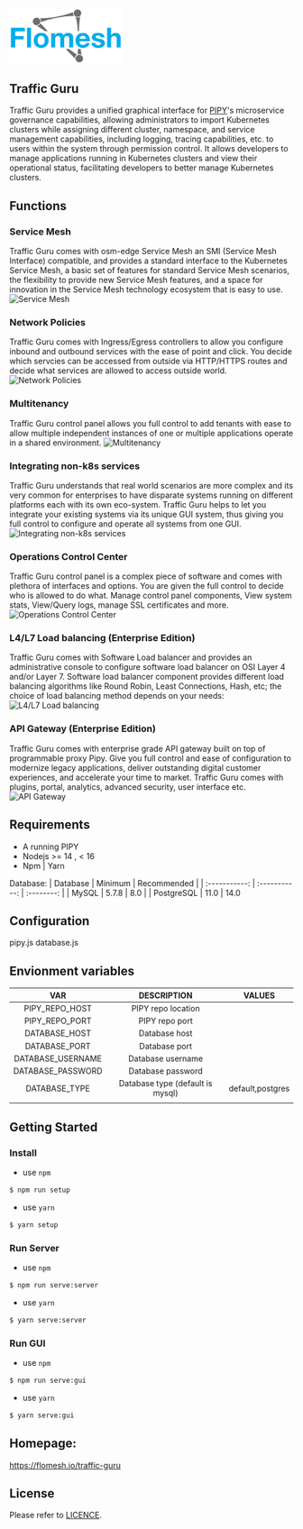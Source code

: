 <img src="./packages/gui/src/assets/img/logo2.png" width="200" alt="Traffic Guru Logo"/><br/>
## Traffic Guru

Traffic Guru provides a unified graphical interface for [PIPY](https://github.com/flomesh-io/pipy)'s microservice governance capabilities, allowing administrators to import Kubernetes clusters while assigning different cluster, namespace, and service management capabilities, including logging, tracing capabilities, etc. to users within the system through permission control. It allows developers to manage applications running in Kubernetes clusters and view their operational status, facilitating developers to better manage Kubernetes clusters.

## Functions

### Service Mesh

Traffic Guru comes with osm-edge Service Mesh an SMI (Service Mesh Interface) compatible, and provides a standard interface to the Kubernetes Service Mesh, a basic set of features for standard Service Mesh scenarios, the flexibility to provide new Service Mesh features, and a space for innovation in the Service Mesh technology ecosystem that is easy to use.
![Service Mesh](https://flomesh.io/img/screen/point2.jpg)

### Network Policies

Traffic Guru comes with Ingress/Egress controllers to allow you configure inbound and outbound services with the ease of point and click. You decide which servcies can be accessed from outside via HTTP/HTTPS routes and decide what services are allowed to access outside world.
![Network Policies](https://flomesh.io/img/screen/point3.jpg)

### Multitenancy

Traffic Guru control panel allows you full control to add tenants with ease to allow multiple independent instances of one or multiple applications operate in a shared environment.
![Multitenancy](https://flomesh.io/img/screen/point5.jpg)

### Integrating non-k8s services

Traffic Guru understands that real world scenarios are more complex and its very common for enterprises to have disparate systems running on different platforms each with its own eco-system. Traffic Guru helps to let you integrate your existing systems via its unique GUI system, thus giving you full control to configure and operate all systems from one GUI.
![Integrating non-k8s services](https://flomesh.io/img/screen/point6.jpg)

### Operations Control Center

Traffic Guru control panel is a complex piece of software and comes with plethora of interfaces and options. You are given the full control to decide who is allowed to do what. Manage control panel components, View system stats, View/Query logs, manage SSL certificates and more.
![Operations Control Center](https://flomesh.io/img/screen/point7.jpg)  

### L4/L7 Load balancing (Enterprise Edition)

Traffic Guru comes with Software Load balancer and provides an administrative console to configure software load balancer on OSI Layer 4 and/or Layer 7. Software load balancer component provides different load balancing algorithms like Round Robin, Least Connections, Hash, etc; the choice of load balancing method depends on your needs:
![L4/L7 Load balancing](https://flomesh.io/img/screen/point1.jpg)

### API Gateway (Enterprise Edition)

Traffic Guru comes with enterprise grade API gateway built on top of programmable proxy Pipy. Give you full control and ease of configuration to modernize legacy applications, deliver outstanding digital customer experiences, and accelerate your time to market. Traffic Guru comes with plugins, portal, analytics, advanced security, user interface etc.
![API Gateway](https://flomesh.io/img/screen/point4.jpg)

## Requirements

- A running PIPY
- Nodejs >= 14 , < 16
- Npm | Yarn

Database:
|        Database        |           Minimum            |      Recommended      |
| :-----------: | :-----------: | :--------: |
|  MySQL   |        5.7.8        |     8.0             |
|  PostgreSQL   |          11.0         |            14.0       

## Configuration

pipy.js
database.js

## Envionment variables

|        VAR        |           DESCRIPTION            |      VALUES      |
| :---------------: | :------------------------------: | :--------------: |
|  PIPY_REPO_HOST   |        PIPY repo location        |                  |
|  PIPY_REPO_PORT   |          PIPY repo port          |                  |
|   DATABASE_HOST   |          Database host           |                  |
|   DATABASE_PORT   |          Database port           |                  |
| DATABASE_USERNAME |        Database username         |                  |
| DATABASE_PASSWORD |        Database password         |                  |
|   DATABASE_TYPE   | Database type (default is mysql) | default,postgres |
|                   |                                  |                  |


## Getting Started
### Install
- use `npm`
```bash
$ npm run setup
``` 
- use `yarn`
```bash
$ yarn setup
``` 

### Run Server
- use `npm`
```bash
$ npm run serve:server
``` 
- use `yarn`
```bash
$ yarn serve:server
``` 

### Run GUI
- use `npm`
```bash
$ npm run serve:gui
```
- use `yarn`
```bash
$ yarn serve:gui
```
## Homepage: 
https://flomesh.io/traffic-guru

## License

Please refer to [LICENCE](/LICENSE.md).








